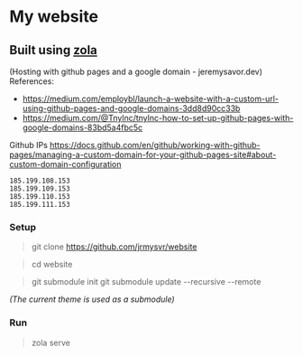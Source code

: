 # My website

## Built using [zola](https://www.getzola.org/)
(Hosting with github pages and a google domain - jeremysavor.dev)
References:
* https://medium.com/employbl/launch-a-website-with-a-custom-url-using-github-pages-and-google-domains-3dd8d90cc33b
* https://medium.com/@Tnylnc/tnylnc-how-to-set-up-github-pages-with-google-domains-83bd5a4fbc5c

Github IPs
https://docs.github.com/en/github/working-with-github-pages/managing-a-custom-domain-for-your-github-pages-site#about-custom-domain-configuration

    185.199.108.153
    185.199.109.153
    185.199.110.153
    185.199.111.153

### Setup

> git clone https://github.com/jrmysvr/website

> cd website

> git submodule init
> git submodule update --recursive --remote

_(The current theme is used as a submodule)_

### Run
> zola serve

